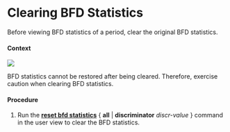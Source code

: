 Clearing BFD Statistics
=======================

Before viewing BFD statistics of a period, clear the original BFD statistics.

#### Context

![](../../../../public_sys-resources/notice_3.0-en-us.png) 

BFD statistics cannot be restored after being cleared. Therefore, exercise caution when clearing BFD statistics.



#### Procedure

1. Run the [**reset bfd statistics**](cmdqueryname=reset+bfd+statistics) { **all** | **discriminator** *discr-value* } command in the user view to clear the BFD statistics.